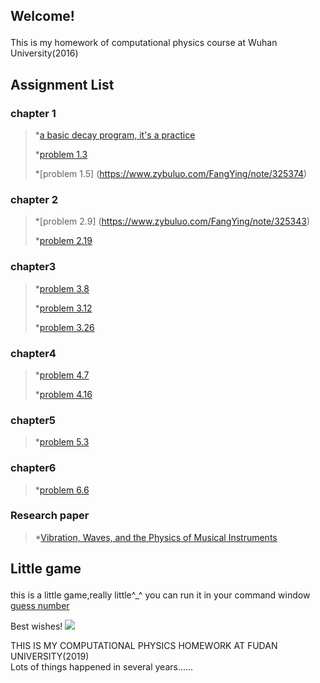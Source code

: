 ## Welcome! <p>

This is my homework of computational physics course at Wuhan University(2016)

## **Assignment List**
### chapter 1
>*[a basic decay program, it's a practice](https://github.com/FangYingLi/computationalphysics_N2013301020027/blob/master/chapter1/nuclei2.py)<p>
>*[problem 1.3](https://www.zybuluo.com/FangYing/note/326104) <p>
>*[problem 1.5] (https://www.zybuluo.com/FangYing/note/325374)<p>
### chapter 2
>*[problem 2.9] (https://www.zybuluo.com/FangYing/note/325343)<p>
>*[problem 2.19](https://www.zybuluo.com/FangYing/note/340216)<p>
### chapter3
>*[problem 3.8](https://www.zybuluo.com/FangYing/note/347816)<p>
>*[problem 3.12](https://www.zybuluo.com/FangYing/note/356235)<p>
>*[problem 3.26](https://www.zybuluo.com/FangYing/note/369299)<p>
### chapter4
>*[problem 4.7](https://www.zybuluo.com/FangYing/note/369432)<p>
>*[problem 4.16](https://www.zybuluo.com/FangYing/note/404409)<p>
### chapter5
>*[problem 5.3](https://www.zybuluo.com/FangYing/note/386146)<p>
### chapter6
>*[problem 6.6](https://www.zybuluo.com/FangYing/note/401676)<p>
### Research paper
>*[Vibration, Waves, and the Physics of Musical Instruments](https://www.zybuluo.com/FangYing/note/404009)<p>
## Little game<p>
this is a little game,really little^_^ you can run it in your command window
[guess number](https://github.com/FangYingLi/computationalphysics_N2013301020027/blob/master/guess_number.py)

Best wishes!
![](http://a1.qpic.cn/psb?/V13WTB3335ifOd/Xoie5xvk8l1tfzPTjU.7dAEcUFjuH7FohZ.BB9HDSCs!/b/dH0BAAAAAAAA&bo=XgIGAgAAAAAFB3w!&rf=viewer_4)

THIS IS MY COMPUTATIONAL PHYSICS HOMEWORK AT FUDAN UNIVERSITY(2019)  
Lots of things happened in several years......  


